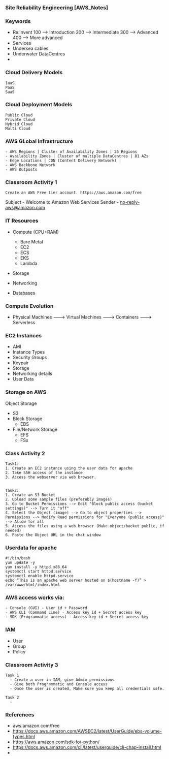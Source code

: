 ### ##########################
### Site Reliability Engineering [AWS_Notes]
### ##########################


### Keywords

- Re:invent
    100 --> Introduction
    200 --> Intermediate
    300 --> Advanced
    400 --> More advanced
- Services 
- Undersea cables
- Underwater DataCentres
- 



### Cloud Delivery Models
````
IaaS
PaaS
SaaS
````
### Cloud Deployment Models
````
Public Cloud
Private Cloud
Hybrid Cloud
Multi Cloud
````

### AWS GLobal Infrastructure
````
- AWS Regions | Cluster of Availability Zones | 25 Regions
- Availability Zones | Cluster of multiple DataCentres | 81 AZs
- Edge Locations | CDN (Content Delivery Network) | 
- AWS Backbone Network
- AWS Outposts
````

### Classroom Activity 1
````
Create an AWS Free tier account. https://aws.amazon.com/free

````

Subject - Welcome to Amazon Web Services
Sender - no-reply-aws@amazon.com


### IT Resources
- Compute (CPU+RAM)
    - Bare Metal
    - EC2
    - ECS
    - EKS
    - Lambda

- Storage
- Networking
- Databases


### Compute Evolution

- Physical Machines ---> Virtual Machines ---> Containers ---> Serverless

### EC2 Instances
- AMI
- Instance Types
- Security Groups
- Keypair
- Storage
- Networking details
- User Data



### Storage on AWS
Object Storage
  - S3
- Block Storage
  - EBS 
- File/Network Storage
  - EFS
  - FSx


### Class Activity 2
````
Task1:
1. Create an EC2 instance using the user data for apache
2. Take SSH access of the instance
3. Access the webserver via web browser.


Task2:
1. Create an S3 Bucket
2. Upload some sample files (preferebly images)
3. Go to Bucket Permissions --> Edit "Block public access (bucket settings)" --> Turn it "off"
4. Select the Object (image) --> Go to object properties --> Permissions --> Modify Read permissions for "Everyone (public access)" --> Allow for all
5. Access the files using a web browser (Make object/bucket public, if needed)
6. Paste the Object URL in the chat window
````

### Userdata for apache
````
#!/bin/bash
yum update -y
yum install -y httpd.x86_64
systemctl start httpd.service
systemctl enable httpd.service
echo “This is an apache web server hosted on $(hostname -f)” > /var/www/html/index.html
````


### AWS access works via:
````
- Console (GUI) - User id + Password
- AWS CLI (Command Line) - Access key id + Secret access key
- SDK (Programmatic access) - Access key id + Secret access key
````

### IAM
  - User
  - Group
  - Policy


### Classroom Activity 3
````
Task 1
  - Create a user in IAM, give Admin permissions
  - Give both Programmatic and Console access
  - Once the user is created, Make sure you keep all credentials safe.

Task 2  
  - 

````



### References
- aws.amazon.com/free
- https://docs.aws.amazon.com/AWSEC2/latest/UserGuide/ebs-volume-types.html
- https://aws.amazon.com/sdk-for-python/
- https://docs.aws.amazon.com/cli/latest/userguide/cli-chap-install.html
- 

